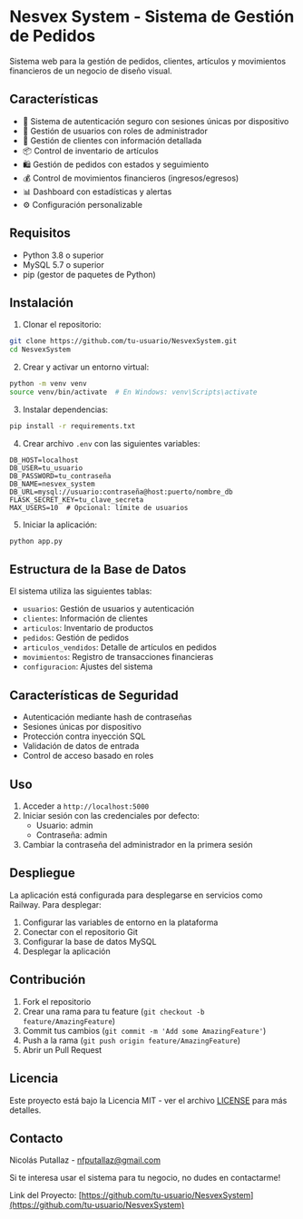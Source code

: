 # Nesvex System - Sistema de Gestión de Pedidos

Sistema web para la gestión de pedidos, clientes, artículos y movimientos financieros de un negocio de diseño visual.

## Características

- 🔐 Sistema de autenticación seguro con sesiones únicas por dispositivo
- 👥 Gestión de usuarios con roles de administrador
- 👥 Gestión de clientes con información detallada
- 📦 Control de inventario de artículos
- 🛍️ Gestión de pedidos con estados y seguimiento
- 💰 Control de movimientos financieros (ingresos/egresos)
- 📊 Dashboard con estadísticas y alertas
- ⚙️ Configuración personalizable

## Requisitos

- Python 3.8 o superior
- MySQL 5.7 o superior
- pip (gestor de paquetes de Python)

## Instalación

1. Clonar el repositorio:
```bash
git clone https://github.com/tu-usuario/NesvexSystem.git
cd NesvexSystem
```

2. Crear y activar un entorno virtual:
```bash
python -m venv venv
source venv/bin/activate  # En Windows: venv\Scripts\activate
```

3. Instalar dependencias:
```bash
pip install -r requirements.txt
```

4. Crear archivo `.env` con las siguientes variables:
```env
DB_HOST=localhost
DB_USER=tu_usuario
DB_PASSWORD=tu_contraseña
DB_NAME=nesvex_system
DB_URL=mysql://usuario:contraseña@host:puerto/nombre_db
FLASK_SECRET_KEY=tu_clave_secreta
MAX_USERS=10  # Opcional: límite de usuarios
```

5. Iniciar la aplicación:
```bash
python app.py
```

## Estructura de la Base de Datos

El sistema utiliza las siguientes tablas:

- `usuarios`: Gestión de usuarios y autenticación
- `clientes`: Información de clientes
- `articulos`: Inventario de productos
- `pedidos`: Gestión de pedidos
- `articulos_vendidos`: Detalle de artículos en pedidos
- `movimientos`: Registro de transacciones financieras
- `configuracion`: Ajustes del sistema

## Características de Seguridad

- Autenticación mediante hash de contraseñas
- Sesiones únicas por dispositivo
- Protección contra inyección SQL
- Validación de datos de entrada
- Control de acceso basado en roles

## Uso

1. Acceder a `http://localhost:5000`
2. Iniciar sesión con las credenciales por defecto:
   - Usuario: admin
   - Contraseña: admin
3. Cambiar la contraseña del administrador en la primera sesión

## Despliegue

La aplicación está configurada para desplegarse en servicios como Railway. Para desplegar:

1. Configurar las variables de entorno en la plataforma
2. Conectar con el repositorio Git
3. Configurar la base de datos MySQL
4. Desplegar la aplicación

## Contribución

1. Fork el repositorio
2. Crear una rama para tu feature (`git checkout -b feature/AmazingFeature`)
3. Commit tus cambios (`git commit -m 'Add some AmazingFeature'`)
4. Push a la rama (`git push origin feature/AmazingFeature`)
5. Abrir un Pull Request

## Licencia

Este proyecto está bajo la Licencia MIT - ver el archivo [LICENSE](LICENSE) para más detalles.

## Contacto

Nicolás Putallaz - nfputallaz@gmail.com

Si te interesa usar el sistema para tu negocio, no dudes en contactarme!

Link del Proyecto: [https://github.com/tu-usuario/NesvexSystem](https://github.com/tu-usuario/NesvexSystem)

